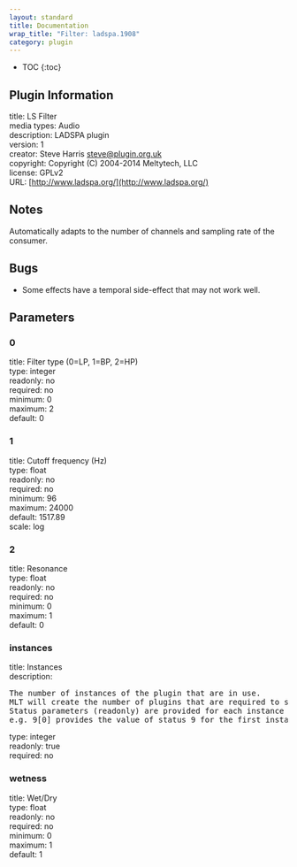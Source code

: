 ```yaml
---
layout: standard
title: Documentation
wrap_title: "Filter: ladspa.1908"
category: plugin
---
```

* TOC
{:toc}

## Plugin Information

title: LS Filter  
media types:
Audio  
description: LADSPA plugin  
version: 1  
creator: Steve Harris <steve@plugin.org.uk>  
copyright: Copyright (C) 2004-2014 Meltytech, LLC  
license: GPLv2  
URL: [http://www.ladspa.org/](http://www.ladspa.org/)  

## Notes

Automatically adapts to the number of channels and sampling rate of the consumer.

## Bugs

* Some effects have a temporal side-effect that may not work well.


## Parameters

### 0

title: Filter type (0=LP, 1=BP, 2=HP)    
type: integer  
readonly: no  
required: no  
minimum: 0  
maximum: 2  
default: 0  

### 1

title: Cutoff frequency (Hz)    
type: float  
readonly: no  
required: no  
minimum: 96  
maximum: 24000  
default: 1517.89  
scale: log  

### 2

title: Resonance    
type: float  
readonly: no  
required: no  
minimum: 0  
maximum: 1  
default: 0  

### instances

title: Instances    
description:
<pre>
The number of instances of the plugin that are in use.
MLT will create the number of plugins that are required to support the number of audio channels.
Status parameters (readonly) are provided for each instance and are accessed by specifying the instance number after the identifier (starting at zero).
e.g. 9[0] provides the value of status 9 for the first instance.
</pre>
type: integer  
readonly: true  
required: no  

### wetness

title: Wet/Dry    
type: float  
readonly: no  
required: no  
minimum: 0  
maximum: 1  
default: 1  

